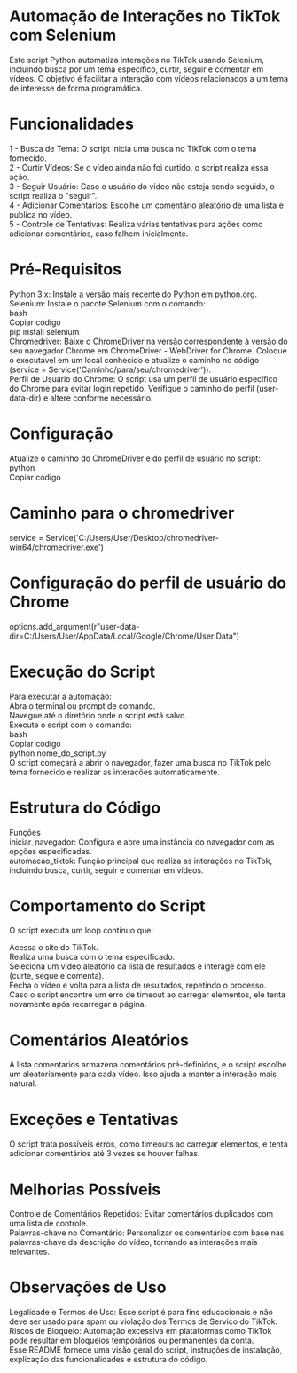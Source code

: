 # Automação de Interações no TikTok com Selenium

Este script Python automatiza interações no TikTok usando Selenium, incluindo busca por um tema específico, curtir, seguir e comentar em vídeos. O objetivo é facilitar a interação com vídeos relacionados a um tema de interesse de forma programática.

# Funcionalidades

1 - Busca de Tema: O script inicia uma busca no TikTok com o tema fornecido.<br>
2 - Curtir Vídeos: Se o vídeo ainda não foi curtido, o script realiza essa ação.<br>
3 - Seguir Usuário: Caso o usuário do vídeo não esteja sendo seguido, o script realiza o "seguir".<br>
4 - Adicionar Comentários: Escolhe um comentário aleatório de uma lista e publica no vídeo.<br>
5 - Controle de Tentativas: Realiza várias tentativas para ações como adicionar comentários, caso falhem inicialmente.<br>

# Pré-Requisitos

Python 3.x: Instale a versão mais recente do Python em python.org.<br>
Selenium: Instale o pacote Selenium com o comando:<br>
bash<br>
Copiar código<br>
pip install selenium<br>
Chromedriver: Baixe o ChromeDriver na versão correspondente à versão do seu navegador Chrome em ChromeDriver - WebDriver for Chrome. Coloque o executável em um local conhecido e atualize o caminho no código (service = Service('Caminho/para/seu/chromedriver')).<br>
Perfil de Usuário do Chrome: O script usa um perfil de usuário específico do Chrome para evitar login repetido. Verifique o caminho do perfil (user-data-dir) e altere conforme necessário.<br>


# Configuração

Atualize o caminho do ChromeDriver e do perfil de usuário no script:<br>
python<br>
Copiar código<br>
# Caminho para o chromedriver<br>
service = Service('C:/Users/User/Desktop/chromedriver-win64/chromedriver.exe')<br>

# Configuração do perfil de usuário do Chrome
options.add_argument(r"user-data-dir=C:/Users/User/AppData/Local/Google/Chrome/User Data")<br>

# Execução do Script<br>

Para executar a automação:<br>
Abra o terminal ou prompt de comando.<br>
Navegue até o diretório onde o script está salvo.<br>
Execute o script com o comando:<br>
bash<br>
Copiar código<br>
python nome_do_script.py<br>
O script começará a abrir o navegador, fazer uma busca no TikTok pelo tema fornecido e realizar as interações automaticamente.<br>

# Estrutura do Código<br>

Funções<br>
iniciar_navegador: Configura e abre uma instância do navegador com as opções especificadas.<br>
automacao_tiktok: Função principal que realiza as interações no TikTok, incluindo busca, curtir, seguir e comentar em vídeos.

# Comportamento do Script<br>
O script executa um loop contínuo que:<br>

Acessa o site do TikTok.<br>
Realiza uma busca com o tema especificado.<br>
Seleciona um vídeo aleatório da lista de resultados e interage com ele (curte, segue e comenta).<br>
Fecha o vídeo e volta para a lista de resultados, repetindo o processo.<br>
Caso o script encontre um erro de timeout ao carregar elementos, ele tenta novamente após recarregar a página.<br>

# Comentários Aleatórios<br>
A lista comentarios armazena comentários pré-definidos, e o script escolhe um aleatoriamente para cada vídeo. Isso ajuda a manter a interação mais natural.<br>

# Exceções e Tentativas<br>
O script trata possíveis erros, como timeouts ao carregar elementos, e tenta adicionar comentários até 3 vezes se houver falhas.<br>

# Melhorias Possíveis<br>
Controle de Comentários Repetidos: Evitar comentários duplicados com uma lista de controle.<br>
Palavras-chave no Comentário: Personalizar os comentários com base nas palavras-chave da descrição do vídeo, tornando as interações mais relevantes.<br>

# Observações de Uso<br>
Legalidade e Termos de Uso: Esse script é para fins educacionais e não deve ser usado para spam ou violação dos Termos de Serviço do TikTok.<br>
Riscos de Bloqueio: Automação excessiva em plataformas como TikTok pode resultar em bloqueios temporários ou permanentes da conta.<br>
Esse README fornece uma visão geral do script, instruções de instalação, explicação das funcionalidades e estrutura do código.<br>